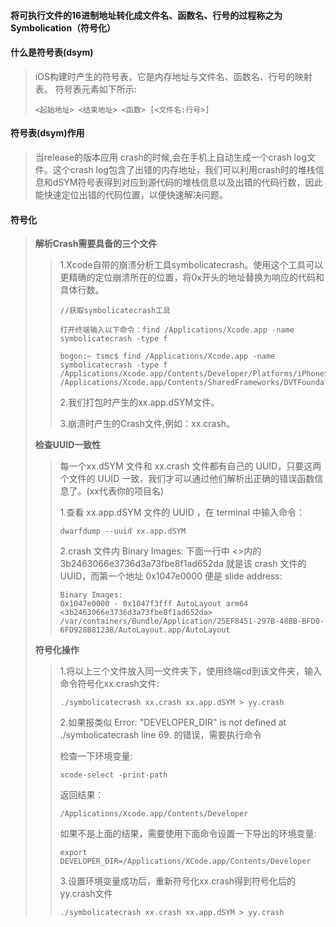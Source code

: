 #### **将可执行文件的16进制地址转化成文件名、函数名、行号的过程称之为Symbolication（符号化）**



#### 什么是符号表\(**dsym**\)

> iOS构建时产生的符号表，它是内存地址与文件名、函数名、行号的映射表。 符号表元素如下所示:
>
> ```
> <起始地址> <结束地址> <函数> [<文件名:行号>]
> ```

#### 符号表\(**dsym\)作用**

> 当release的版本应用 crash的时候,会在手机上自动生成一个crash log文件。这个crash log包含了出错的内存地址，我们可以利用crash时的堆栈信息和dSYM符号表得到对应到源代码的堆栈信息以及出错的代码行数，因此能快速定位出错的代码位置，以便快速解决问题。

#### 符号化

> **解析Crash需要具备的三个文件**
>
> > 1.Xcode自带的崩溃分析工具symbolicatecrash。使用这个工具可以更精确的定位崩溃所在的位置，将0x开头的地址替换为响应的代码和具体行数。
> >
> > ```
> > //获取symbolicatecrash工具
> >
> > 打开终端输入以下命令：find /Applications/Xcode.app -name symbolicatecrash -type f
> >
> > bogon:~ tsmc$ find /Applications/Xcode.app -name symbolicatecrash -type f
> > /Applications/Xcode.app/Contents/Developer/Platforms/iPhoneSimulator.platform/Developer/Library/PrivateFrameworks/DVTFoundation.framework/symbolicatecrash
> > /Applications/Xcode.app/Contents/SharedFrameworks/DVTFoundation.framework/Versions/A/Resources/symbolicatecrash
> > ```
> >
> > 2.我们打包时产生的xx.app.dSYM文件。
> >
> > 3.崩溃时产生的Crash文件,例如：xx.crash。
>
> **检查UUID一致性**
>
> > 每一个xx.dSYM 文件和 xx.crash 文件都有自己的 UUID，只要这两个文件的 UUID 一致，我们才可以通过他们解析出正确的错误函数信息了。\(xx代表你的项目名\)
> >
> > 1.查看 xx.app.dSYM 文件的 UUID ，在 terminal 中输入命令：
> >
> > ```
> > dwarfdump --uuid xx.app.dSYM
> > ```
> >
> > 2.crash 文件内 Binary Images: 下面一行中 &lt;&gt;内的 3b2463066e3736d3a73fbe8f1ad652da 就是该 crash 文件的 UUID，而第一个地址 0x1047e0000 便是 slide address:
> >
> > ```
> > Binary Images:
> > 0x1047e0000 - 0x1047f3fff AutoLayout arm64  <3b2463066e3736d3a73fbe8f1ad652da> /var/containers/Bundle/Application/25EF8451-297B-48BB-BFD0-6FD928B8123B/AutoLayout.app/AutoLayout
> > ```
>
> **符号化操作**
>
> > 1.将以上三个文件放入同一文件夹下，使用终端cd到该文件夹，输入命令符号化xx.crash文件:
> >
> > ```
> > ./symbolicatecrash xx.crash xx.app.dSYM > yy.crash
> > ```
> >
> > 2.如果报类似 Error: "DEVELOPER\_DIR" is not defined at ./symbolicatecrash line 69. 的错误，需要执行命令
> >
> > 检查一下环境变量:
> >
> > ```
> > xcode-select -print-path
> > ```
> >
> > 返回结果：
> >
> > ```
> > /Applications/Xcode.app/Contents/Developer
> > ```
> >
> > 如果不是上面的结果，需要使用下面命令设置一下导出的环境变量:
> >
> > ```
> > export DEVELOPER_DIR=/Applications/XCode.app/Contents/Developer
> > ```
> >
> > 3.设置环境变量成功后，重新符号化xx.crash得到符号化后的yy.crash文件
> > ```
> > ./symbolicatecrash xx.crash xx.app.dSYM > yy.crash
> > ```



